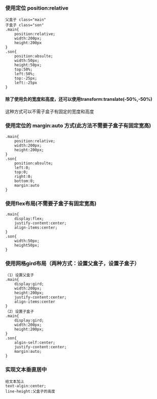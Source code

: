 ### 使用定位 position:relative
```
父盒子 class="main"
子盒子 class="son"
.main{
    position:relative;
    width:200px;
    height:200px
}
.son{
    position:absulte;
    width:50px;
    height:50px;
    top:50%;
    left:50%;
    top:-25px;
    left:-25px
}
```
#### 除了使用负的宽度和高度，还可以使用transform:translate(-50%,-50%)
这种方式可以不需子盒子有固定的宽度和高度
### 使用定位的 margin:auto 方式(此方法不需要子盒子有固定宽高)
```
.main{
    position:relative;
    width:200px;
    height:200px;
}
.son{
    position:absulte;
    left:0;
    top:0;
    right:0;
    bottom:0;
    margin:auto
}

```
### 使用flex布局(不需要子盒子有固定宽高)
```
.main{
    display:flex;
    justify-content:center;
    align-items:center;
}
.son{
    width:50px;
    height50px;
}
```
### 使用网格gird布局（两种方式：设置父盒子，设置子盒子）
```
（1）设置父盒子
.main{
    display:gird;
    width:200px;
    height:200px;
    justify-content:center;
    align-items:center
}
（2）设置子盒子
.main{
    display:gird;
    width:200px;
    height:200px;
}
.son{
    algin-self:center;
    justify-content:center;
    margin:auto;
}
```

### 实现文本垂直居中
```
给文本加上
text-algin:center;
line-height:父盒子的高度
